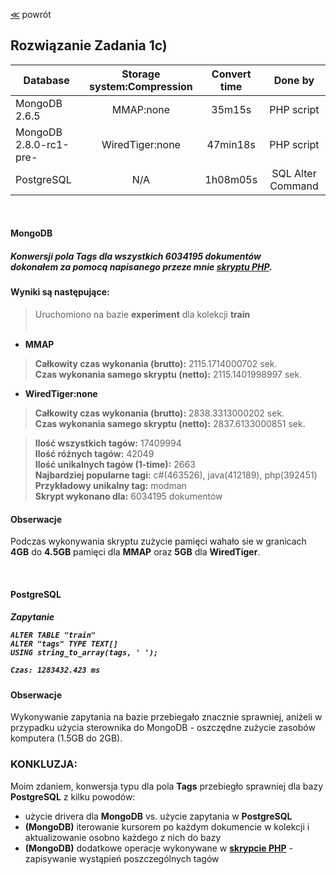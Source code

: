 ﻿[&#8810;](../exercise1.md) powrót

## Rozwiązanie <b>Zadania 1c)</b>

| Database					| Storage system:Compression	| Convert time	| Done by			|
| ------------------------- |:-----------------------------:|:-------------:|:------------------:
| MongoDB 2.6.5				| MMAP:none						| 35m15s		| PHP script		|
| MongoDB 2.8.0-rc1-pre-	| WiredTiger:none				| 47min18s		| PHP script		|
| PostgreSQL 				| N/A							| 1h08m05s		| SQL Alter Command	|

<br />

<h4 id="mongodb">MongoDB<h5>

Konwersji pola <b>Tags</b> dla wszystkich 6034195 dokumentów<br />
dokonałem za pomocą napisanego przeze mnie <b>[skryptu PHP](./mongo_script/mongo_script.php)</b>.

#### Wyniki są następujące:

> Uruchomiono na bazie <b>experiment</b> dla kolekcji <b>train</b><br /><br />

* <b>MMAP</b>

> <b>Całkowity czas wykonania (brutto):</b> 2115.1714000702 sek.<br />
> <b>Czas wykonania samego skryptu (netto):</b> 2115.1401998997 sek.<br />

* <b>WiredTiger:none</b>

> <b>Całkowity czas wykonania (brutto):</b> 2838.3313000202 sek.<br />
> <b>Czas wykonania samego skryptu (netto):</b> 2837.6133000851 sek.<br />

> <b>Ilość wszystkich tagów:</b> 17409994<br />
> <b>Ilość różnych tagów:</b> 42049<br />
> <b>Ilość unikalnych tagów (1-time):</b> 2663<br />
> <b>Najbardziej popularne tagi:</b> c#(463526), java(412189), php(392451)<br />
> <b>Przykładowy unikalny tag:</b> modman<br />
> <b>Skrypt wykonano dla:</b> 6034195 dokumentów<br />

#### Obserwacje

Podczas wykonywania skryptu zużycie pamięci wahało sie w granicach <b>4GB</b> do <b>4.5GB</b> pamięci dla <b>MMAP</b> oraz <b>5GB</b> dla <b>WiredTiger</b>.

<br />

<h4 id="postgresql">PostgreSQL<h5>

<b>Zapytanie</b>

	ALTER TABLE "train" 
	ALTER "tags" TYPE TEXT[]
	USING string_to_array(tags, ' ');
	
	Czas: 1283432.423 ms

#### Obserwacje

Wykonywanie zapytania na bazie przebiegało znacznie sprawniej, aniżeli w przypadku użycia sterownika do MongoDB - oszczędne zużycie zasobów komputera (1.5GB do 2GB).

### KONKLUZJA:

Moim zdaniem, konwersja typu dla pola <b>Tags</b> przebiegło sprawniej dla bazy <b>PostgreSQL</b> z kilku powodów:
* użycie drivera dla <b>MongoDB</b> vs. użycie zapytania w <b>PostgreSQL</b>
* <b>(MongoDB)</b> iterowanie kursorem po każdym dokumencie w kolekcji i aktualizowanie osobno każdego z nich do bazy
* <b>(MongoDB)</b> dodatkowe operacje wykonywane w <b>[skrypcie PHP](./mongo_script/mongo_script.php)</b> - zapisywanie wystąpień poszczególnych tagów
